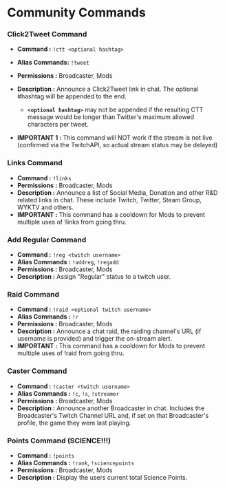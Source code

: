 # Community Commands



### Click2Tweet Command

- **Command :** `!ctt <optional hashtag>`  
- **Alias Commands:** `!tweet`  
- **Permissions :** Broadcaster, Mods  
- **Description :** Announce a Click2Tweet link in chat.  The optional #hashtag will be appended to the end.
   - **`<optional hashtag>`** may not be appended if the resulting CTT message would be longer than Twitter's maximum allowed characters per tweet.  

- **IMPORTANT 1 :** This command will NOT work if the stream is not live (confirmed via the TwitchAPI, so actual stream status may be delayed)  

### Links Command

- **Command :** `!links`  
- **Permissions :** Broadcaster, Mods  
- **Description :** Announce a list of Social Media, Donation and other R&D related links in chat.  These include Twitch, Twitter, Steam Group, WYKTV and others.  
- **IMPORTANT :** This command has a cooldown for Mods to prevent multiple uses of !links from going thru.  


### Add Regular Command

- **Command :** `!reg <twitch username>`  
- **Alias Commands :** `!addreg`, `!regadd`  
- **Permissions :** Broadcaster, Mods  
- **Description :** Assign "Regular" status to a twitch user.  



### Raid Command

- **Command :** `!raid <optional twitch username>`  
- **Alias Commands :** `!r`  
- **Permissions :** Broadcaster, Mods  
- **Description :** Announce a chat raid, the raiding channel's URL (if username is provided) and trigger the on-stream alert.  
- **IMPORTANT :** This command has a cooldown for Mods to prevent multiple uses of !raid from going thru.  


### Caster Command

- **Command :** `!caster <twitch username>`  
- **Alias Commands :** `!c`, `!s`, `!streamer`  
- **Permissions :** Broadcaster, Mods  
- **Description :** Announce another Broadcaster in chat.  Includes the Broadcaster's Twitch Channel URL and, if set on that Broadcaster's profile, the game they were last playing.  


### Points Command (SCIENCE!!!)

- **Command :** `!points`  
- **Alias Commands :** `!rank`, `!sciencepoints`  
- **Permissions :** Broadcaster, Mods  
- **Description :** Display the users current total Science Points.  